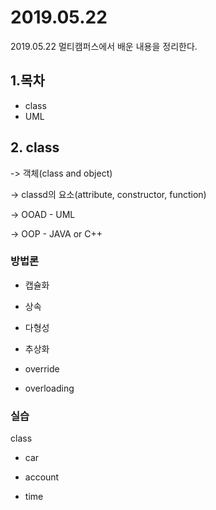 # 2019.05.22

2019.05.22 멀티캠퍼스에서 배운 내용을 정리한다.

## 1.목차

- class
- UML

## 2. class

-> 객체(class and object)

-> classd의 요소(attribute, constructor, function)

-> OOAD - UML

-> OOP - JAVA or C++

### 방법론

- 캡슐화

- 상속

- 다형성

- 추상화

- override

- overloading

### 실습

class

- car

- account

- time